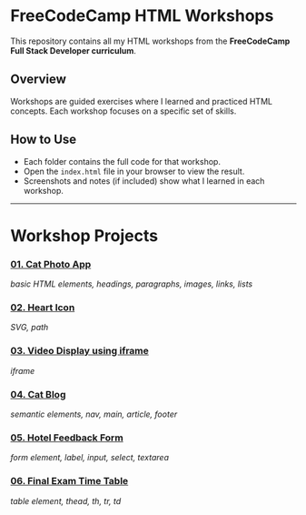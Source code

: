 # FreeCodeCamp HTML Workshops

This repository contains all my HTML workshops from the **FreeCodeCamp Full Stack Developer curriculum**.

## Overview

Workshops are guided exercises where I learned and practiced HTML concepts. Each workshop focuses on a specific set of skills.

## How to Use

- Each folder contains the full code for that workshop.
- Open the `index.html` file in your browser to view the result.
- Screenshots and notes (if included) show what I learned in each workshop.

---

# Workshop Projects

### [01. Cat Photo App](https://mbalimade-it.github.io/fcc-html-workshops/01_cat_photo_app)

_basic HTML elements, headings, paragraphs, images, links, lists_

### [02. Heart Icon](https://mbalimade-it.github.io/fcc-html-workshops/02_heart_icon)

_SVG, path_

### [03. Video Display using iframe](https://mbalimade-it.github.io/fcc-html-workshops/03_video_display_using_iframe)

_iframe_

### [04. Cat Blog](https://mbalimade-it.github.io/fcc-html-workshops/04_cat_blog)

_semantic elements, nav, main, article, footer_

### [05. Hotel Feedback Form](https://mbalimade-it.github.io/fcc-html-workshops/05_hotel_feedback_form)

_form element, label, input, select, textarea_

### [06. Final Exam Time Table](https://mbalimade-it.github.io/fcc-html-workshops/056_final_exam_time_table)

_table element, thead, th, tr, td_

